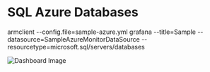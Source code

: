 # SQL Azure Databases
armclient --config.file=sample-azure.yml grafana --title=Sample --datasource=SampleAzureMonitorDataSource --resourcetype=microsoft.sql/servers/databases

![Dashboard Image](https://raw.githubusercontent.com/asheniam/azure-grafana-dashboard-templates/master/microsoft-sql-servers-databases/overview/dashboard.png)
